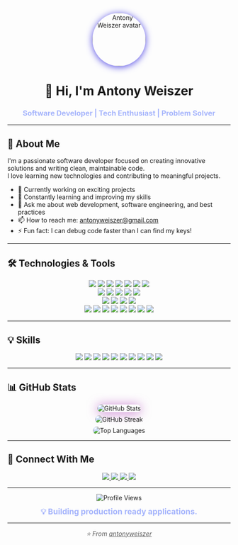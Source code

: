 <div align="center">

<img src="https://avatars.githubusercontent.com/u/195562574?v=4" width="120" style="border-radius: 50%; box-shadow: 0 2px 16px #4f46e5;" alt="Antony Weiszer avatar">

# 👋 Hi, I'm Antony Weiszer

### <span style="color:#a5b4fc">Software Developer | Tech Enthusiast | Problem Solver</span>

</div>

---

## 🚀 About Me

I'm a passionate software developer focused on creating innovative solutions and writing clean, maintainable code.  
I love learning new technologies and contributing to meaningful projects.

- 🔭 Currently working on exciting projects
- 🌱 Constantly learning and improving my skills
- 💬 Ask me about web development, software engineering, and best practices
- 📫 How to reach me: <a href="mailto:antonyweiszer@gmail.com">antonyweiszer@gmail.com</a>
- ⚡ Fun fact: I can debug code faster than I can find my keys!

---

## 🛠️ Technologies & Tools

<div align="center" style="margin-bottom: 16px;">
  
  <!-- Languages -->
  <img src="https://img.shields.io/badge/-PHP-777BB4?style=for-the-badge&logo=php&logoColor=white"/>
  <img src="https://img.shields.io/badge/-JavaScript-F7DF1E?style=for-the-badge&logo=javascript&logoColor=black"/>
  <img src="https://img.shields.io/badge/-Python-3776AB?style=for-the-badge&logo=python&logoColor=white"/>
  <img src="https://img.shields.io/badge/-C-00599C?style=for-the-badge&logo=c&logoColor=white"/>
  <img src="https://img.shields.io/badge/-C++-00599C?style=for-the-badge&logo=c%2B%2B&logoColor=white"/>
  <img src="https://img.shields.io/badge/-HTML5-E34F26?style=for-the-badge&logo=html5&logoColor=white"/>
  <img src="https://img.shields.io/badge/-CSS3-1572B6?style=for-the-badge&logo=css3&logoColor=white"/>
  <br>
  <!-- Frameworks & Libraries -->
  <img src="https://img.shields.io/badge/-Laravel-FF2D20?style=for-the-badge&logo=laravel&logoColor=white"/>
  <img src="https://img.shields.io/badge/-Livewire-4E56A6?style=for-the-badge&logo=laravel&logoColor=white"/>
  <img src="https://img.shields.io/badge/-Node.js-339933?style=for-the-badge&logo=node.js&logoColor=white"/>
  <img src="https://img.shields.io/badge/-React-61DAFB?style=for-the-badge&logo=react&logoColor=black"/>
  <img src="https://img.shields.io/badge/-Vue.js-4FC08D?style=for-the-badge&logo=vue.js&logoColor=white"/>
  <br>
  <!-- Databases -->
  <img src="https://img.shields.io/badge/-MySQL-4479A1?style=for-the-badge&logo=mysql&logoColor=white"/>
  <img src="https://img.shields.io/badge/-PostgreSQL-4169E1?style=for-the-badge&logo=postgresql&logoColor=white"/>
  <img src="https://img.shields.io/badge/-Oracle-F80000?style=for-the-badge&logo=oracle&logoColor=white"/>
  <img src="https://img.shields.io/badge/-SQLite-003B57?style=for-the-badge&logo=sqlite&logoColor=white"/>
  <br>
  <!-- Tools -->
  <img src="https://img.shields.io/badge/-Git-F05032?style=for-the-badge&logo=git&logoColor=white"/>
  <img src="https://img.shields.io/badge/-Docker-2496ED?style=for-the-badge&logo=docker&logoColor=white"/>
  <img src="https://img.shields.io/badge/-Linux-FCC624?style=for-the-badge&logo=linux&logoColor=black"/>
  <img src="https://img.shields.io/badge/-VS%20Code-007ACC?style=for-the-badge&logo=visual-studio-code&logoColor=white"/>
  <img src="https://img.shields.io/badge/-Visual%20Studio-5C2D91?style=for-the-badge&logo=visual-studio&logoColor=white"/>
  <img src="https://img.shields.io/badge/-Postman-FF6C37?style=for-the-badge&logo=postman&logoColor=white"/>
  <img src="https://img.shields.io/badge/-Insomnia-4000BF?style=for-the-badge&logo=insomnia&logoColor=white"/>
  <img src="https://img.shields.io/badge/-Swagger-85EA2D?style=for-the-badge&logo=swagger&logoColor=black"/>
</div>

---

## 💡 Skills

<div align="center">

  <img src="https://img.shields.io/badge/-API%20Design-10B981?style=for-the-badge"/>
  <img src="https://img.shields.io/badge/-API%20Testing-6366F1?style=for-the-badge"/>
  <img src="https://img.shields.io/badge/-REST%20API-4F46E5?style=for-the-badge"/>
  <img src="https://img.shields.io/badge/-Database%20Design-059669?style=for-the-badge"/>
  <img src="https://img.shields.io/badge/-Database%20Development-2563EB?style=for-the-badge"/>
  <img src="https://img.shields.io/badge/-Web%20Development-F59E42?style=for-the-badge"/>
  <img src="https://img.shields.io/badge/-Software%20Engineering-EAB308?style=for-the-badge"/>
  <img src="https://img.shields.io/badge/-Problem%20Solving-EC4899?style=for-the-badge"/>
  <img src="https://img.shields.io/badge/-Continuous%20Learning-8B5CF6?style=for-the-badge"/>
  <img src="https://img.shields.io/badge/-Teamwork-14B8A6?style=for-the-badge"/>
</div>

---

## 📊 GitHub Stats

<div align="center">
  <img src="https://github-readme-stats.vercel.app/api?username=PHPDEV-OPS&show_icons=true&theme=radical&hide_border=true" alt="GitHub Stats" style="max-width:100%; border-radius: 1rem; box-shadow: 0 2px 24px #a21caf99;"/>
  <br>
  <img src="https://github-readme-streak-stats.herokuapp.com/?user=PHPDEV-OPS&theme=radical&hide_border=true" alt="GitHub Streak" style="max-width:100%; border-radius: 1rem; margin: 8px 0;"/>
  <br>
  <img src="https://github-readme-stats.vercel.app/api/top-langs/?username=PHPDEV-OPS&layout=compact&theme=radical&hide_border=true" alt="Top Languages" style="max-width:100%; border-radius: 1rem;"/>
</div>

---

## 🤝 Connect With Me

<div align="center">
  <a href="https://linkedin.com/in/yourprofile" target="_blank">
    <img src="https://img.shields.io/badge/-LinkedIn-0077B5?style=for-the-badge&logo=linkedin&logoColor=white"/>
  </a>
  <a href="https://twitter.com/yourhandle" target="_blank">
    <img src="https://img.shields.io/badge/-Twitter-1DA1F2?style=for-the-badge&logo=twitter&logoColor=white"/>
  </a>
  <a href="https://yourwebsite.com" target="_blank">
    <img src="https://img.shields.io/badge/-Portfolio-000000?style=for-the-badge&logo=react&logoColor=white"/>
  </a>
  <a href="mailto:antonyweiszer@gmail.com">
    <img src="https://img.shields.io/badge/-Email-D14836?style=for-the-badge&logo=gmail&logoColor=white"/>
  </a>
</div>

---

<div align="center">
  <img src="https://komarev.com/ghpvc/?username=antonyweiszer&color=blueviolet&style=flat-square&label=Profile+Views" alt="Profile Views" />
</div>

<div align="center" style="margin-top: 12px; color: #a5b4fc; font-size: 1.1rem;">
  <strong>💡 Building production ready applications.</strong>
</div>

---

<div align="center" style="opacity: 0.7;">
  <i>⭐️ From <a href="https://github.com/PHPDEV-OPS">antonyweiszer</a></i>
</div>
